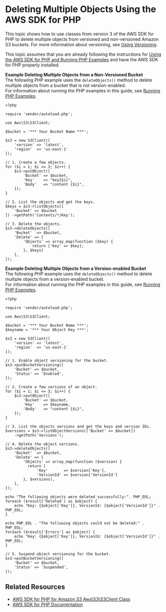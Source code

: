 # Deleting Multiple Objects Using the AWS SDK for PHP<a name="DeletingMultipleObjectsUsingPHPSDK"></a>

This topic shows how to use classes from version 3 of the AWS SDK for PHP to delete multiple objects from versioned and non\-versioned Amazon S3 buckets\. For more information about versioning, see [Using Versioning](Versioning.md)\.

 This topic assumes that you are already following the instructions for [Using the AWS SDK for PHP and Running PHP Examples](UsingTheMPphpAPI.md) and have the AWS SDK for PHP properly installed\.

**Example Deleting Multiple Objects from a Non\-Versioned Bucket**  
The following PHP example uses the `deleteObjects()` method to delete multiple objects from a bucket that is not version\-enabled\.  
 For information about running the PHP examples in this guide, see [Running PHP Examples](UsingTheMPphpAPI.md#running-php-samples)\.   

```
<?php

require 'vendor/autoload.php';

use Aws\S3\S3Client;

$bucket = '*** Your Bucket Name ***';

$s3 = new S3Client([
    'version' => 'latest',
    'region'  => 'us-east-1'
]);

// 1. Create a few objects.
for ($i = 1; $i <= 3; $i++) {
    $s3->putObject([
        'Bucket' => $bucket,
        'Key'    => "key{$i}",
        'Body'   => "content {$i}",
    ]);
}

// 2. List the objects and get the keys.
$keys = $s3->listObjects([
    'Bucket' => $bucket
]) ->getPath('Contents/*/Key');

// 3. Delete the objects.
$s3->deleteObjects([
    'Bucket'  => $bucket,
    'Delete' => [
        'Objects' => array_map(function ($key) {
            return ['Key' => $key];
        }, $keys)
    ],
]);
```

**Example Deleting Multiple Objects from a Version\-enabled Bucket**  
The following PHP example uses the `deleteObjects()` method to delete multiple objects from a version\-enabled bucket\.  
 For information about running the PHP examples in this guide, see [Running PHP Examples](UsingTheMPphpAPI.md#running-php-samples)\.   

```
<?php

require 'vendor/autoload.php';

use Aws\S3\S3Client;

$bucket = '*** Your Bucket Name ***';
$keyname = '*** Your Object Key ***';

$s3 = new S3Client([
    'version' => 'latest',
    'region'  => 'us-east-1'
]);

// 1. Enable object versioning for the bucket.
$s3->putBucketVersioning([
    'Bucket' => $bucket,
    'Status' => 'Enabled',
]);

// 2. Create a few versions of an object.
for ($i = 1; $i <= 3; $i++) {
    $s3->putObject([
        'Bucket' => $bucket,
        'Key'    => $keyname,
        'Body'   => "content {$i}",
    ]);
}

// 3. List the objects versions and get the keys and version IDs.
$versions = $s3->listObjectVersions(['Bucket' => $bucket])
    ->getPath('Versions');

// 4. Delete the object versions.
$s3->deleteObjects([
    'Bucket'  => $bucket,
    'Delete' => [
        'Objects' => array_map(function ($version) {
          return [
              'Key'       => $version['Key'],
              'VersionId' => $version['VersionId']
        }, $versions),
    ],       
]);

echo "The following objects were deleted successfully:". PHP_EOL;
foreach ($result['Deleted'] as $object) {
    echo "Key: {$object['Key']}, VersionId: {$object['VersionId']}" . PHP_EOL;
}

echo PHP_EOL . "The following objects could not be deleted:" . PHP_EOL;
foreach ($result['Errors'] as $object) {
    echo "Key: {$object['Key']}, VersionId: {$object['VersionId']}" . PHP_EOL;
}

// 5. Suspend object versioning for the bucket.
$s3->putBucketVersioning([
    'Bucket' => $bucket,
    'Status' => 'Suspended',
]);
```

## Related Resources<a name="RelatedResources-DeletingMultipleObjectsUsingPHPSDK"></a>
+ [ AWS SDK for PHP for Amazon S3 Aws\\S3\\S3Client Class](https://docs.aws.amazon.com/aws-sdk-php/v3/api/class-Aws.S3.S3Client.html) 
+ [AWS SDK for PHP Documentation](http://aws.amazon.com/documentation/sdk-for-php/)